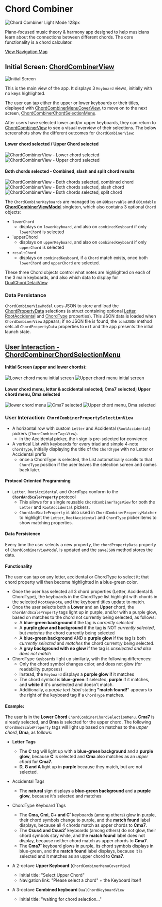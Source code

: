 # Chord Combiner

![Chord Combiner Light Mode 128px](ChordCombiner%20Light%20Mode%20Splash%20Icon%20large-keyboards%20%2B%3D%20v3%20128px.jpg)

Piano-focused music theory & harmony app designed to help musicians learn about the connections between different chords. The core functionality is a chord calculator.

[View Navigation Map](https://app.thebrain.com/brain/2386d191-7ecd-4581-8c39-9b8a5e16722f/b317b021-f918-4cb2-a72f-7da1aa422953)

## Initial Screen: [ChordCombinerView](https://github.com/thewildjacko/ChordCombiner-SwiftUI/blob/e72cc3202da023e8beeb25876318e258caf6e540/ChordCombiner-SwiftUI/ChordCombinerView.swift)

![Initial Screen](ChordCombiner-SwiftUI/Screenshots/ChordCombinerView%20initial%20screen.PNG)

This is the main view of the app. It displays 3 `Keyboard` views, initially with no keys highlighted.

The user can tap either the upper or lower keyboards or their titles, displayed with [ChordCombinerMenuCoverView](https://github.com/thewildjacko/ChordCombiner-SwiftUI/blob/86f06c6e1e2b459d056f4d0d313565524b2905dc/ChordCombiner-SwiftUI/ChordCombinerView/ChordCombinerMenu%20Views/ChordCombinerMenuCoverView.swift), to move on to the next screen, [ChordCombinerChordSelectionMenu](https://github.com/thewildjacko/ChordCombiner-SwiftUI/blob/c050522459a11841f6656c9561bd946cb27c83b6/ChordCombiner-SwiftUI/ChordCombinerView/ChordCombinerMenu%20Views/ChordCombinerChordSelectionMenu.swift).

After users have selected lower and/or upper keyboards, they can return to [ChordCombinerView](https://github.com/thewildjacko/ChordCombiner-SwiftUI/blob/e72cc3202da023e8beeb25876318e258caf6e540/ChordCombiner-SwiftUI/ChordCombinerView.swift) to see a visual overview of their selections. The below screenshots show the different outcomes for `ChordCombinerView`:

#### Lower chord selected / Upper Chord selected

![ChordCombinerView - Lower chord selected](https://github.com/thewildjacko/ChordCombiner-SwiftUI/blob/e72cc3202da023e8beeb25876318e258caf6e540/ChordCombiner-SwiftUI/Screenshots/ChordCombinerView%20-%20lower%20chord%20selected.jpeg) ![ChordCombinerView - Upper chord selected](https://github.com/thewildjacko/ChordCombiner-SwiftUI/blob/e72cc3202da023e8beeb25876318e258caf6e540/ChordCombiner-SwiftUI/Screenshots/ChordCombinerView%20-%20upper%20chord%20selected.PNG)

#### Both chords selected - Combined, slash and split chord results

![ChordCombinerView - Both chords selected, combined chord](https://github.com/thewildjacko/ChordCombiner-SwiftUI/blob/e72cc3202da023e8beeb25876318e258caf6e540/ChordCombiner-SwiftUI/Screenshots/ChordCombinerView%20-%20combined%20chord%20view.PNG) ![ChordCombinerView - Both chords selected, slash chord](https://github.com/thewildjacko/ChordCombiner-SwiftUI/blob/e72cc3202da023e8beeb25876318e258caf6e540/ChordCombiner-SwiftUI/Screenshots/ChordCombinerView%20-%20slash%20chord%20view.PNG) ![ChordCombinerView - Both chords selected, split chord](https://github.com/thewildjacko/ChordCombiner-SwiftUI/blob/e72cc3202da023e8beeb25876318e258caf6e540/ChordCombiner-SwiftUI/Screenshots/ChordCombinerView%20-%20split%20chord%20view.PNG)

The `ChordCombinerKeyboards` are managed by an `@Observable` and `@Bindable` **[ChordCombinerViewModel](https://github.com/thewildjacko/ChordCombiner-SwiftUI/blob/c7c78c4e8dcec283ece306f90bde7dbb2dc14aa5/ChordCombiner-SwiftUI/ChordCombinerView/ChordCombinerViewModel.swift)** singleton, which also contains 3 optional `Chord` objects:

- `lowerChord`
  - displays on `lowerKeyboard`, and also on `combinedKeyboard` if only `lowerChord` is selected
- `upperChord
  - displays on `upperKeyboard`, and also on `combinedKeyboard` if only `upperChord` is selected
- `resultChord`
  - displays on `combinedKeyboard`, if a `Chord` match exists, once both `lowerChord` and `upperChord` are selected.

These three Chord objects control what notes are highlighted on each of the 3 main keyboards, and also which data to display for [DualChordDetailView](https://github.com/thewildjacko/ChordCombiner-SwiftUI/blob/c7c78c4e8dcec283ece306f90bde7dbb2dc14aa5/ChordCombiner-SwiftUI/DualChordViews/DualChordDetailView.swift).

### Data Persistance

`ChordCombinerViewModel` uses JSON to store and load the [ChordPropertyData](https://github.com/thewildjacko/ChordCombiner-SwiftUI/blob/ef4fe463358016083f9eb82e8d9f1aa809316ed0/ChordCombiner-SwiftUI/ChordCombinerView/ChordCombinerMenu%20Views/ChordProperties/ChordPropertiesModels/ChordPropertyData.swift) selections (a struct containing optional [Letter](https://github.com/thewildjacko/ChordCombiner-SwiftUI/blob/ef4fe463358016083f9eb82e8d9f1aa809316ed0/ChordCombiner-SwiftUI/Global%20Models/Notes/Note%20Enums/Letter.swift), [RootAccidental](https://github.com/thewildjacko/ChordCombiner-SwiftUI/blob/ef4fe463358016083f9eb82e8d9f1aa809316ed0/ChordCombiner-SwiftUI/Global%20Models/Notes/Note%20Enums/Accidental.swift) and [ChordType](https://github.com/thewildjacko/ChordCombiner-SwiftUI/blob/ef4fe463358016083f9eb82e8d9f1aa809316ed0/ChordCombiner-SwiftUI/Global%20Models/Chords/ChordType/ChordType.swift) properties). This JSON data is loaded when `ChordCombinerView` appears; if no JSON file is found, the `loadJSON` method sets all `ChordPropertyData` properties to `nil` and the app presents the intial launch state.

## [User Interaction - ChordCombinerChordSelectionMenu](https://github.com/thewildjacko/ChordCombiner-SwiftUI/blob/c050522459a11841f6656c9561bd946cb27c83b6/ChordCombiner-SwiftUI/ChordCombinerView/ChordCombinerMenu%20Views/ChordCombinerChordSelectionMenu.swift)

#### Initial Screen (upper and lower chords):

![Lower chord menu initial screen](https://github.com/thewildjacko/ChordCombiner-SwiftUI/blob/ef4fe463358016083f9eb82e8d9f1aa809316ed0/ChordCombiner-SwiftUI/Screenshots/lower%20chord%20menu%20initial%20screen.PNG) ![Upper chord menu initial screen](https://github.com/thewildjacko/ChordCombiner-SwiftUI/blob/ef4fe463358016083f9eb82e8d9f1aa809316ed0/ChordCombiner-SwiftUI/Screenshots/upper%20chord%20menu%20initial%20screen.PNG)

#### Lower chord menu, letter & accidental selected; Cma7 selected; Upper chord menu, Dma selected

![lower chord menu](https://github.com/thewildjacko/ChordCombiner-SwiftUI/blob/bfb6292a790aef55189fcad3458ca8ba4ca880fe/ChordCombiner-SwiftUI/Screenshots/lower%20chord%20menu%20letter%20and%20natural%20selected.PNG) ![Cma7 selected](https://github.com/thewildjacko/ChordCombiner-SwiftUI/blob/bfb6292a790aef55189fcad3458ca8ba4ca880fe/ChordCombiner-SwiftUI/Screenshots/lower%20chord%20menu%20-%20Cma7%20selected.PNG) ![Upper chord menu, Dma selected](https://github.com/thewildjacko/ChordCombiner-SwiftUI/blob/bfb6292a790aef55189fcad3458ca8ba4ca880fe/ChordCombiner-SwiftUI/Screenshots/upper%20chord%20menu%20-%20Dma%20selected%20no%20lower%20chord.PNG)

#### 

### User Interaction: `ChordCombinerPropertySelectionView`

  - A horizontal row with custom `Letter` and Accidental (`RootAccidental`) pickers (`ChordCombinerTagsView`).
    - in the Accidental picker, the &#x266E; sign is pre-selected for convience
  - A vertical List with keyboards for every triad and simple 4-note `ChordType`, initially displaying the title of the `ChordType` with no Letter or Accidental prefix
    - once a ChordType is selected, the List automatically scrolls to that `ChordType` position if the user leaves the selection screen and comes back later.
  
  #### Protocol Oriented Programming
  - `Letter`, `RootAccidental` and `ChordType` conform to the **`ChordAndScaleProperty`** protocol
    - This allows for a single reusable `ChordCombinerTagsView` for both the `Letter` and `RootAccidental` pickers.
    - `ChordAndScaleProperty` is also used in `ChordCombinerPropertyMatcher` to highlight the `Letter`, `RootAccidental` and `ChordType` picker items to show matching properties.
  
  
  #### Data Persistence
  Every time the user selects a new property, the `chordPropertyData` property of `ChordCombinerViewModel` is updated and the `saveJSON` method stores the data.

  #### Functionality
  
  The user can tap on any letter, accidental or ChordType to select it; that chord property will then become highlighted in a blue-green color.

  - Once the user has selected all 3 chord properties (Letter, Accidental & ChordType), the keyboards in the ChordType list highlight with chords in the selected `RootKeyNote`, and the keyboard titles update to match.
  - Once the user selects both a **Lower** and an **Upper** chord, the `ChordAndScaleProperty` tags light up in purple, and/or with a purple glow, based on matches to the chord not currently being selected, as follows:
    - A **blue-green background** if the tag is _currently selected_
    - A **purple glow and background** if the tag is NOT _currently selected_, but _matches_ the chord currently being selected
    - A **blue-green background** AND a **purple glow** if the tag is both _currently selected_ and _matches_ the chord current;y being selected.
    - A **gray background with no glow** if the tag is _unselected and also does not match_
  - ChordType `Keyboards` light up similarly, with the following differences:
    - Only the chord symbol changes color, and does not glow (for readability purposes)
    - Instead, the `Keyboard` displays a **purple glow** if it matches
    - The chord symbol is **blue-green** if selected, **purple** if it matches, and **white** if it's unselected and doesn't match.
    - Additionally, a _purple text label_ stating **"match found!"** appears to the right of the keyboard tag if a `ChordType` matches.
    

  #### Example:

  The user is in the **Lower Chord** `ChordCombinerChordSelectionMenu`. **Cma7** is already selected, and **Dma** is selected for the upper chord. The following ``ChordAndScaleProperty`` tags will light up based on matches to the _upper chord_, **Dma**, as follows:

  - **Letter Tags**
    - The **C** tag will light up with a **blue-green background** and a **purple glow**, because **C** is selected and **Cma** also matches as an _upper chord_ for **Cma7**.
    - **D, G and A** light up in **purple** because they match, but are not selected.
  - Accidental Tags
    - The **natural** sign displays a **blue-green background** and a **purple glow**, because it's selected and matches
  - ChordType Keyboard Tags
    - The **Cma, Cmi, C+ and C**˚ keyboards (among others) glow in purple, their chord symbols change to purple, and the **match found** label displays, because all 4 chords match as upper chords to **Cma7**.
    - The **Csus4 and Csus2**˚ keyboards (among others) do not glow, their chord symbols stay white, and the **match found** label does not display, because neither chord match as upper chords to **Cma7**.
    - The **Cma7**˚ keyboard glows in purple, its chord symbols displays in blue-green, and the **match found** label displays, because it is selected and it matches as an upper chord to **Cma7**.


   
- A 2-octave **Upper Keyboard** (`ChordCombinerMenuCoverView`)
  - Initial title: "Select Upper Chord"
  - Navigation link: "Please select a chord"  + the Keyboard itself
- A 3-octave **Combined keyboard** `DualChordKeyboardView`
  - Initial title: "waiting for chord selection..."
